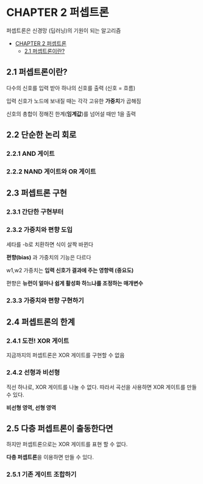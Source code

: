 

# CHAPTER 2 퍼셉트론

퍼셉트론은 신경망 (딥러닝)의 기원이 되는 알고리즘 

- [CHAPTER 2 퍼셉트론](#chapter-2-----)
  * [2.1 퍼셉트론이란?](#21--------)


## 2.1 퍼셉트론이란?
다수의 신호를 입력 받아 하나의 신호를 출력 (신호 = 흐름)

입력 신호가 노드에 보내질 때는 각각 고유한 **가중치**가 곱해짐

신호의 총합이 정해진 한계(**임계값**)를 넘어설 때만 1을 출력 

## 2.2 단순한 논리 회로
### 2.2.1 AND 게이트
### 2.2.2 NAND 게이트와 OR 게이트 

## 2.3 퍼셉트론 구현
### 2.3.1 간단한 구현부터
### 2.3.2 가중치와 편향 도입
세타를 -b로 치환하면 식이 살짝 바뀐다

**편향(bias)** 과 가중치의  기능은 다르다

w1,w2 가중치는 **입력 신호가 결과에 주는 영향력 (중요도)**

편향은 **뉴런이 얼마나 쉽게 활성화 하느냐를 조정하는 매개변수**

### 2.3.3 가중치와 편향 구현하기

## 2.4 퍼셉트론의 한계
### 2.4.1 도전! XOR 게이트 
지금까지의 퍼셉트론은 XOR 게이트를 구현할 수 없음

### 2.4.2 선형과 비선형
직선 하나로, XOR 게이트를 나눌 수 없다. 따라서 곡선을 사용하면 XOR 게이트를 만들 수 있다. 

**비선형 영역, 선형 영역**

## 2.5 다층 퍼셉트론이 출동한다면
하지만 퍼셉트론으로는 XOR 게이트를 표현 할 수 없다. 

**다층 퍼셉트론**을 이용하면 만들 수 있다. 

### 2.5.1 기존 게이트 조합하기
